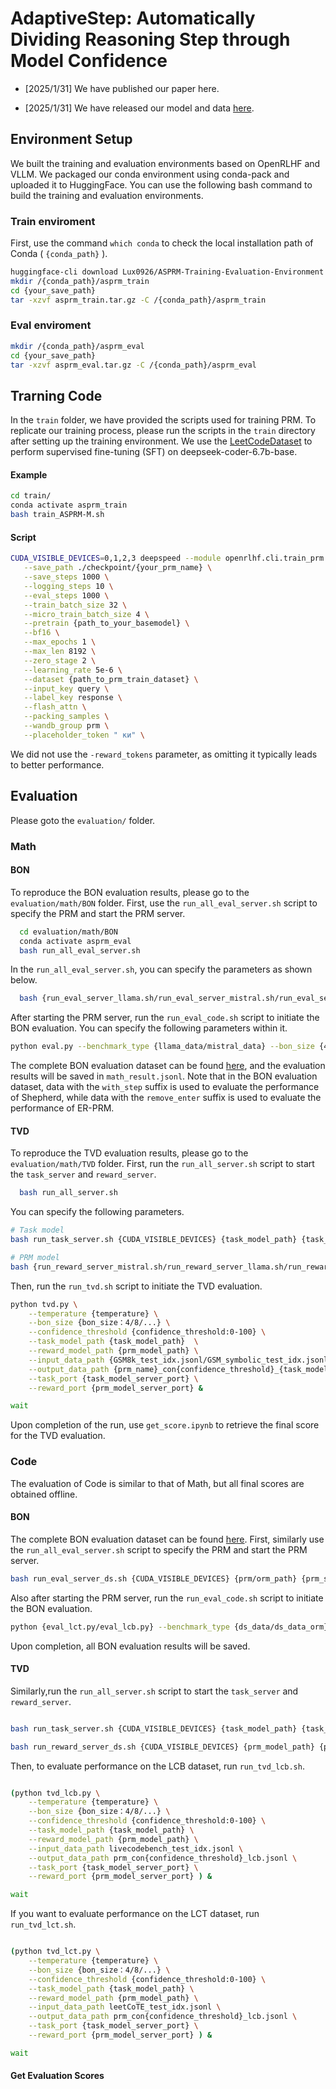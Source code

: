 # AdaptiveStep: Automatically Dividing Reasoning Step through Model Confidence

  - [2025/1/31]  We have published our paper here.
  
  - [2025/1/31]  We have released our model and data [here](https://huggingface.co/Lux0926).
  
## Environment Setup
  
  We built the training and evaluation environments based on OpenRLHF and VLLM. We packaged our conda environment using conda-pack and uploaded it to HuggingFace. You can use the following bash command to build the training and evaluation environments.
  
### Train enviroment

First, use the command `which conda` to check the local installation path of Conda ( `{conda_path}` ).
  ```bash
  huggingface-cli download Lux0926/ASPRM-Training-Evaluation-Environment --local-dir {your_save_path}
  mkdir /{conda_path}/asprm_train
  cd {your_save_path}
  tar -xzvf asprm_train.tar.gz -C /{conda_path}/asprm_train
  ```

### Eval enviroment
  ```bash
  mkdir /{conda_path}/asprm_eval
  cd {your_save_path}
  tar -xzvf asprm_eval.tar.gz -C /{conda_path}/asprm_eval
  ```

## Trarning Code

In the `train` folder, we have provided the scripts used for training PRM. To replicate our training process, please run the scripts in the `train` directory after setting up the training environment. We use the [LeetCodeDataset](https://github.com/newfacade/LeetCodeDataset) to perform supervised fine-tuning (SFT) on deepseek-coder-6.7b-base.

#### Example

  ```bash
  cd train/
  conda activate asprm_train
  bash train_ASPRM-M.sh
  ```
#### Script 
```bash
CUDA_VISIBLE_DEVICES=0,1,2,3 deepspeed --module openrlhf.cli.train_prm \
   --save_path ./checkpoint/{your_prm_name} \
   --save_steps 1000 \
   --logging_steps 10 \
   --eval_steps 1000 \
   --train_batch_size 32 \
   --micro_train_batch_size 4 \
   --pretrain {path_to_your_basemodel} \
   --bf16 \
   --max_epochs 1 \
   --max_len 8192 \
   --zero_stage 2 \
   --learning_rate 5e-6 \
   --dataset {path_to_prm_train_dataset} \
   --input_key query \
   --label_key response \
   --flash_attn \
   --packing_samples \
   --wandb_group prm \
   --placeholder_token " ки" \
```
We did not use the `-reward_tokens` parameter, as omitting it typically leads to better performance. 
  
## Evaluation

Please goto the `evaluation/` folder.

### Math
#### BON
To reproduce the BON evaluation results, please go to the `evaluation/math/BON` folder. First, use the `run_all_eval_server.sh` script to specify the PRM and start the PRM server.
```bash
  cd evaluation/math/BON
  conda activate asprm_eval
  bash run_all_eval_server.sh
```
In the `run_all_eval_server.sh`, you can specify the parameters as shown below.
```bash
  bash {run_eval_server_llama.sh/run_eval_server_mistral.sh/run_eval_server_er_prm.sh/run_eval_server_shepherd.sh} {CUDA_VISIBLE_DEVICES} {prm_path} {prm_server_port} &
```

After starting the PRM server, run the `run_eval_code.sh` script to initiate the BON evaluation. You can specify the following parameters within it.
```bash
python eval.py --benchmark_type {llama_data/mistral_data} --bon_size {4/8/16/32/64} --input_data_path {BON_Evaluation_Data_Path}  --reward_port {running_prm_server_port} --eval_type {confidence/hard/random} --dataset_type {gsm8k/math_500} --prm_model_path {prm_model_path} &
```
The complete BON evaluation dataset can be found [here](https://huggingface.co/datasets/Lux0926/ASPRM-BON-Evaluation-Dataset-Math), and the evaluation results will be saved in `math_result.jsonl`. Note that in the BON evaluation dataset, data with the `with_step` suffix is used to evaluate the performance of Shepherd, while data with the `remove_enter` suffix is used to evaluate the performance of ER-PRM.
#### TVD
To reproduce the TVD evaluation results, please go to the `evaluation/math/TVD` folder.
First, run the `run_all_server.sh` script to start the `task_server` and `reward_server`.
```bash
  bash run_all_server.sh
```
You can specify the following parameters.
```bash
# Task model
bash run_task_server.sh {CUDA_VISIBLE_DEVICES} {task_model_path} {task_model_server_port} {task_model_path} &

# PRM model
bash {run_reward_server_mistral.sh/run_reward_server_llama.sh/run_reward_server_er_prm.sh/run_reward_server_shepherd.sh} {CUDA_VISIBLE_DEVICES} {prm_model_path} {prm_model_server_port} &
```
Then, run the `run_tvd.sh` script to initiate the TVD evaluation.

```bash
python tvd.py \
    --temperature {temperature} \
    --bon_size {bon_size：4/8/...} \
    --confidence_threshold {confidence_threshold:0-100} \
    --task_model_path {task_model_path}  \
    --reward_model_path {prm_model_path} \
    --input_data_path {GSM8k_test_idx.jsonl/GSM_symbolic_test_idx.jsonl/math500_test_with_idx.jsonl} \
    --output_data_path {prm_name}_con{confidence_threshold}_{task_model_name}.jsonl \
    --task_port {task_model_server_port} \
    --reward_port {prm_model_server_port} &

wait
```
Upon completion of the run, use `get_score.ipynb` to retrieve the final score for the TVD evaluation.

### Code
The evaluation of Code is similar to that of Math, but all final scores are obtained offline.
#### BON
The complete BON evaluation dataset can be found [here](https://huggingface.co/datasets/Lux0926/ASPRM-BON-Evaluation-Dataset-Code). First, similarly use the `run_all_eval_server.sh` script to specify the PRM and start the PRM server.
```bash
bash run_eval_server_ds.sh {CUDA_VISIBLE_DEVICES} {prm/orm_path} {prm_server_port} &
```
Also after starting the PRM server, run the `run_eval_code.sh` script to initiate the BON evaluation.
```bash
python {eval_lct.py/eval_lcb.py} --benchmark_type {ds_data/ds_data_orm} --bon_size {4/8/16/32/64} --input_data_path {BON_Evaluation_Data_Path} --reward_port {running_prm_server_port} --eval_type {confidence/hard/random} --dataset_type {leetCoTE/LiveCodeBench} --prm_model_path {prm_model_path} &
```
Upon completion, all BON evaluation results will be saved.
#### TVD
Similarly,run the `run_all_server.sh` script to start the `task_server` and `reward_server`.
```bash

bash run_task_server.sh {CUDA_VISIBLE_DEVICES} {task_model_path} {task_model_server_port} {task_model_path} &

bash run_reward_server_ds.sh {CUDA_VISIBLE_DEVICES} {prm_model_path} {prm_model_server_port} &
```
Then, to evaluate performance on the LCB dataset, run `run_tvd_lcb.sh`.
```bash

(python tvd_lcb.py \
    --temperature {temperature} \
    --bon_size {bon_size：4/8/...} \
    --confidence_threshold {confidence_threshold:0-100} \
    --task_model_path {task_model_path} \
    --reward_model_path {prm_model_path} \
    --input_data_path livecodebench_test_idx.jsonl \
    --output_data_path prm_con{confidence_threshold}_lcb.jsonl \
    --task_port {task_model_server_port} \
    --reward_port {prm_model_server_port} ) &

wait
```
If you want to evaluate performance on the LCT dataset, run `run_tvd_lct.sh`.
```bash

(python tvd_lct.py \
    --temperature {temperature} \
    --bon_size {bon_size：4/8/...} \
    --confidence_threshold {confidence_threshold:0-100} \
    --task_model_path {task_model_path} \
    --reward_model_path {prm_model_path} \
    --input_data_path leetCoTE_test_idx.jsonl \
    --output_data_path prm_con{confidence_threshold}_lcb.jsonl \
    --task_port {task_model_server_port} \
    --reward_port {prm_model_server_port} ) &

wait
```
#### Get Evaluation Scores
